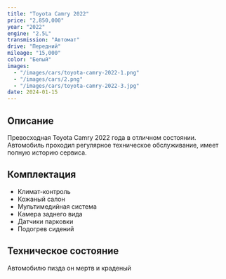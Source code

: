 ```yaml
---
title: "Toyota Camry 2022"
price: "2,850,000"
year: "2022"
engine: "2.5L"
transmission: "Автомат"
drive: "Передний"
mileage: "15,000"
color: "Белый"
images:
  - "/images/cars/toyota-camry-2022-1.png"
  - "/images/cars/2.png"
  - "/images/cars/toyota-camry-2022-3.jpg"
date: 2024-01-15
---
```


## Описание

Превосходная Toyota Camry 2022 года в отличном состоянии. Автомобиль проходил регулярное техническое обслуживание, имеет полную историю сервиса.

## Комплектация

- Климат-контроль
- Кожаный салон
- Мультимедийная система
- Камера заднего вида
- Датчики парковки
- Подогрев сидений

## Техническое состояние

Автомобилю пизда он мертв и краденый
